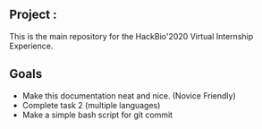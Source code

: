 ## Project : 
This is the main repository for the HackBio'2020 Virtual Internship Experience.

## Goals
* Make this documentation neat and nice. (Novice Friendly)
* Complete task 2 (multiple languages)
* Make a simple bash script for git commit
